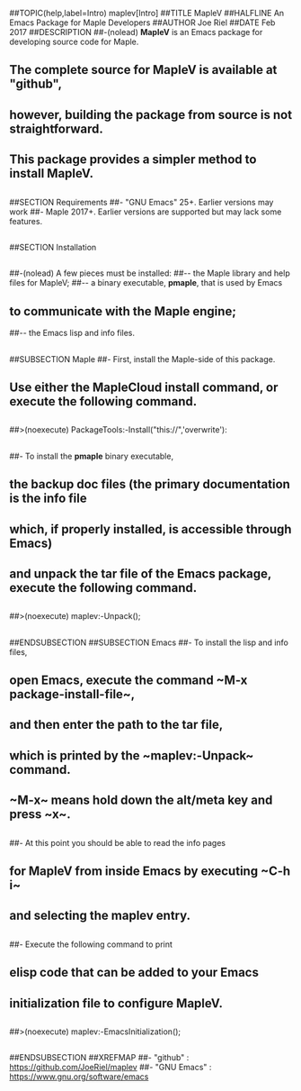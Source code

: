##TOPIC(help,label=Intro) maplev[Intro]
##TITLE MapleV
##HALFLINE An Emacs Package for Maple Developers
##AUTHOR   Joe Riel
##DATE     Feb 2017
##DESCRIPTION
##-(nolead) **MapleV** is an Emacs package for developing source code for Maple.
##  The complete source for MapleV is available at "github",
##  however, building the package from source is not straightforward.
##  This package provides a simpler method to install MapleV.
##
##SECTION Requirements
##- "GNU Emacs" 25+.  Earlier versions may work
##- Maple 2017+.  Earlier versions are supported but may lack some features.
##
##SECTION Installation
##
##-(nolead) A few pieces must be installed:
##-- the Maple library and help files for MapleV;
##-- a binary executable, **pmaple**, that is used by Emacs
##   to communicate with the Maple engine;
##-- the Emacs lisp and info files.
##
##SUBSECTION Maple
##- First, install the Maple-side of this package.
##  Use either the MapleCloud install command, or execute the following command.
##
##>(noexecute) PackageTools:-Install("this://",'overwrite'):
##
##- To install the **pmaple** binary executable,
##  the backup doc files (the primary documentation is the info file
##  which, if properly installed, is accessible through Emacs)
##  and unpack the tar file of the Emacs package, execute the following command.
##
##>(noexecute) maplev:-Unpack();
##
##ENDSUBSECTION
##SUBSECTION Emacs
##- To install the lisp and info files,
##  open Emacs, execute the command  ~M-x package-install-file~,
##  and then enter the path to the tar file,
##  which is printed by the ~maplev:-Unpack~ command.
##  ~M-x~ means hold down the alt/meta key and press ~x~.
##
##- At this point you should be able to read the info pages
##  for MapleV from inside Emacs by executing ~C-h i~
##  and selecting the **maplev** entry.
##
##- Execute the following command to print
##  elisp code that can be added to your Emacs
##  initialization file to configure MapleV.
##
##>(noexecute) maplev:-EmacsInitialization();
##
##
##ENDSUBSECTION
##XREFMAP
##- "github" : https://github.com/JoeRiel/maplev
##- "GNU Emacs" : https://www.gnu.org/software/emacs
